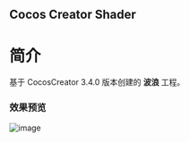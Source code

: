 ## Cocos Creator Shader

# 简介
基于 CocosCreator 3.4.0 版本创建的 **波浪** 工程。

### 效果预览
![image](https://gitee.com/yeshaohelpme/ShaderDemoImageLibrary/raw/master/gif/20220225/2022022504.gif)